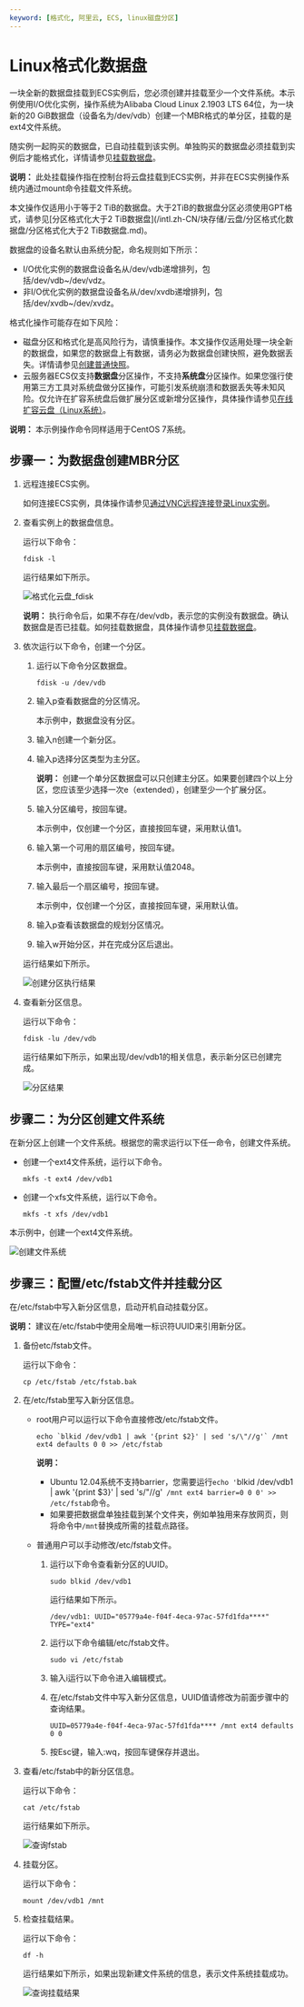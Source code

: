 ```yaml
---
keyword: [格式化, 阿里云, ECS, linux磁盘分区]
---
```


# Linux格式化数据盘

一块全新的数据盘挂载到ECS实例后，您必须创建并挂载至少一个文件系统。本示例使用I/O优化实例，操作系统为Alibaba Cloud Linux 2.1903 LTS 64位，为一块新的20 GiB数据盘（设备名为/dev/vdb）创建一个MBR格式的单分区，挂载的是ext4文件系统。

随实例一起购买的数据盘，已自动挂载到该实例。单独购买的数据盘必须挂载到实例后才能格式化，详情请参见[挂载数据盘](/intl.zh-CN/块存储/云盘/挂载数据盘.md)。

**说明：** 此处挂载操作指在控制台将云盘挂载到ECS实例，并非在ECS实例操作系统内通过mount命令挂载文件系统。

本文操作仅适用小于等于2 TiB的数据盘。大于2TiB的数据盘分区必须使用GPT格式，请参见[分区格式化大于2 TiB数据盘](/intl.zh-CN/块存储/云盘/分区格式化数据盘/分区格式化大于2 TiB数据盘.md)。

数据盘的设备名默认由系统分配，命名规则如下所示：

-   I/O优化实例的数据盘设备名从/dev/vdb递增排列，包括/dev/vdb~/dev/vdz。
-   非I/O优化实例的数据盘设备名从/dev/xvdb递增排列，包括/dev/xvdb~/dev/xvdz。

格式化操作可能存在如下风险：

-   磁盘分区和格式化是高风险行为，请慎重操作。本文操作仅适用处理一块全新的数据盘，如果您的数据盘上有数据，请务必为数据盘创建快照，避免数据丢失。详情请参见[创建普通快照](/intl.zh-CN/快照/使用快照/创建普通快照.md)。
-   云服务器ECS仅支持**数据盘**分区操作，不支持**系统盘**分区操作。如果您强行使用第三方工具对系统盘做分区操作，可能引发系统崩溃和数据丢失等未知风险。仅允许在扩容系统盘后做扩展分区或新增分区操作，具体操作请参见[在线扩容云盘（Linux系统）](/intl.zh-CN/块存储/扩容云盘/在线扩容云盘（Linux系统）.md)。

**说明：** 本示例操作命令同样适用于CentOS 7系统。

## 步骤一：为数据盘创建MBR分区

1.  远程连接ECS实例。

    如何连接ECS实例，具体操作请参见[通过VNC远程连接登录Linux实例](/intl.zh-CN/实例/连接实例/连接Linux实例/通过VNC远程连接登录Linux实例.md)。

2.  查看实例上的数据盘信息。

    运行以下命令：

    ```
    fdisk -l
    ```

    运行结果如下所示。

    ![格式化云盘_fdisk](https://static-aliyun-doc.oss-accelerate.aliyuncs.com/assets/img/zh-CN/7526472061/p173584.png)

    **说明：** 执行命令后，如果不存在/dev/vdb，表示您的实例没有数据盘。确认数据盘是否已挂载。如何挂载数据盘，具体操作请参见[挂载数据盘](/intl.zh-CN/块存储/云盘/挂载数据盘.md)。

3.  依次运行以下命令，创建一个分区。

    1.  运行以下命令分区数据盘。

        ```
        fdisk -u /dev/vdb
        ```

    2.  输入p查看数据盘的分区情况。

        本示例中，数据盘没有分区。

    3.  输入n创建一个新分区。

    4.  输入p选择分区类型为主分区。

        **说明：** 创建一个单分区数据盘可以只创建主分区。如果要创建四个以上分区，您应该至少选择一次e（extended），创建至少一个扩展分区。

    5.  输入分区编号，按回车键。

        本示例中，仅创建一个分区，直接按回车键，采用默认值1。

    6.  输入第一个可用的扇区编号，按回车键。

        本示例中，直接按回车键，采用默认值2048。

    7.  输入最后一个扇区编号，按回车键。

        本示例中，仅创建一个分区，直接按回车键，采用默认值。

    8.  输入p查看该数据盘的规划分区情况。

    9.  输入w开始分区，并在完成分区后退出。

    运行结果如下所示。

    ![创建分区执行结果](https://static-aliyun-doc.oss-accelerate.aliyuncs.com/assets/img/zh-CN/1207472061/p173593.png)

4.  查看新分区信息。

    运行以下命令：

    ```
    fdisk -lu /dev/vdb
    ```

    运行结果如下所示，如果出现/dev/vdb1的相关信息，表示新分区已创建完成。

    ![分区结果](https://static-aliyun-doc.oss-accelerate.aliyuncs.com/assets/img/zh-CN/7267472061/p173602.png)


## 步骤二：为分区创建文件系统

在新分区上创建一个文件系统。根据您的需求运行以下任一命令，创建文件系统。

-   创建一个ext4文件系统，运行以下命令。

    ```
    mkfs -t ext4 /dev/vdb1
    ```

-   创建一个xfs文件系统，运行以下命令。

    ```
    mkfs -t xfs /dev/vdb1
    ```


本示例中，创建一个ext4文件系统。

![创建文件系统](https://static-aliyun-doc.oss-accelerate.aliyuncs.com/assets/img/zh-CN/8714343061/p173624.png)

## 步骤三：配置/etc/fstab文件并挂载分区

在/etc/fstab中写入新分区信息，启动开机自动挂载分区。

**说明：** 建议在/etc/fstab中使用全局唯一标识符UUID来引用新分区。

1.  备份etc/fstab文件。

    运行以下命令：

    ```
    cp /etc/fstab /etc/fstab.bak
    ```

2.  在/etc/fstab里写入新分区信息。

    -   root用户可以运行以下命令直接修改/etc/fstab文件。

        ```
        echo `blkid /dev/vdb1 | awk '{print $2}' | sed 's/\"//g'` /mnt ext4 defaults 0 0 >> /etc/fstab
        ```

        **说明：**

        -   Ubuntu 12.04系统不支持barrier，您需要运行`echo '`blkid /dev/vdb1 | awk '{print $3}' | sed 's/\"//g'` /mnt ext4 barrier=0 0 0' >> /etc/fstab`命令。
        -   如果要把数据盘单独挂载到某个文件夹，例如单独用来存放网页，则将命令中`/mnt`替换成所需的挂载点路径。
    -   普通用户可以手动修改/etc/fstab文件。
        1.  运行以下命令查看新分区的UUID。

            ```
            sudo blkid /dev/vdb1
            ```

            运行结果如下所示。

            ```
            /dev/vdb1: UUID="05779a4e-f04f-4eca-97ac-57fd1fda****" TYPE="ext4"
            ```

        2.  运行以下命令编辑/etc/fstab文件。

            ```
            sudo vi /etc/fstab
            ```

        3.  输入i运行以下命令进入编辑模式。
        4.  在/etc/fstab文件中写入新分区信息，UUID值请修改为前面步骤中的查询结果。

            ```
            UUID=05779a4e-f04f-4eca-97ac-57fd1fda**** /mnt ext4 defaults 0 0
            ```

        5.  按Esc键，输入:wq，按回车键保存并退出。
3.  查看/etc/fstab中的新分区信息。

    运行以下命令：

    ```
    cat /etc/fstab
    ```

    运行结果如下所示。

    ![查询fstab](https://static-aliyun-doc.oss-accelerate.aliyuncs.com/assets/img/zh-CN/0102572061/p173707.png)

4.  挂载分区。

    运行以下命令：

    ```
    mount /dev/vdb1 /mnt
    ```

5.  检查挂载结果。

    运行以下命令：

    ```
    df -h
    ```

    运行结果如下所示，如果出现新建文件系统的信息，表示文件系统挂载成功。

    ![查询挂载结果](https://static-aliyun-doc.oss-accelerate.aliyuncs.com/assets/img/zh-CN/0102572061/p173729.png)


